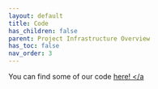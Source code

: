 ```yaml
---
layout: default
title: Code
has_children: false
parent: Project Infrastructure Overview
has_toc: false
nav_order: 3
---
```

You can find some of our code  <a href="https://github.com/PennLINC/mobilephenomics/tree/master/code"> here! </a
